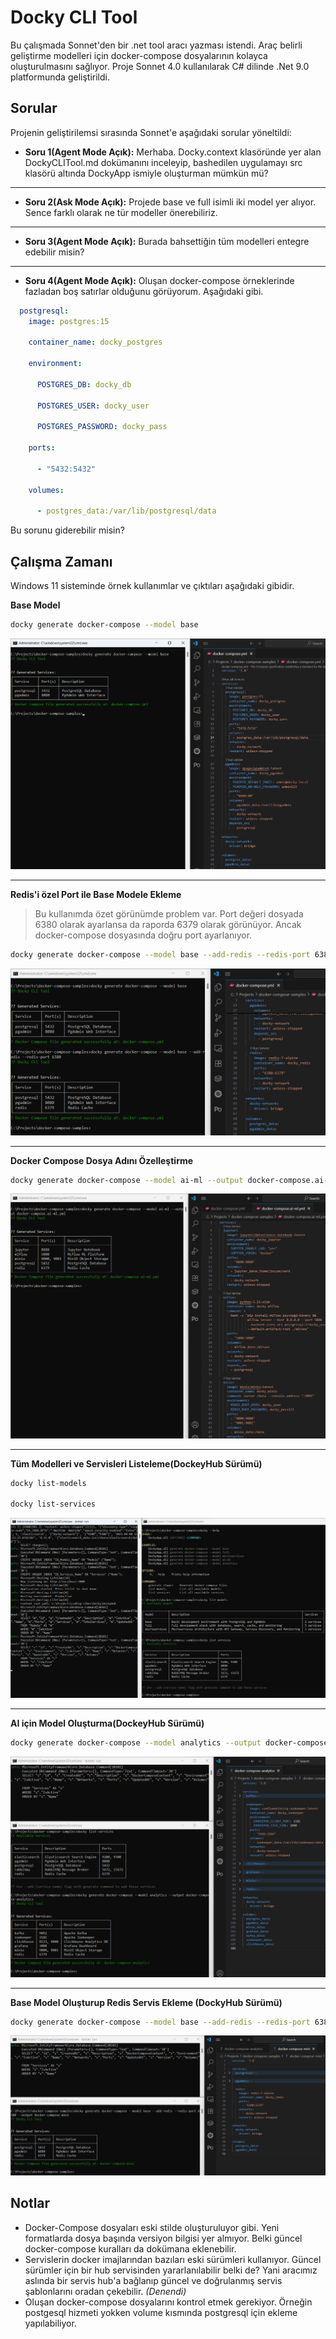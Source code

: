 # Docky CLI Tool

Bu çalışmada Sonnet'den bir .net tool aracı yazması istendi. Araç belirli geliştirme modelleri için docker-compose dosyalarının kolayca oluşturulmasını sağlıyor. Proje Sonnet 4.0 kullanılarak C# dilinde .Net 9.0 platformunda geliştirildi.

## Sorular

Projenin geliştirilemsi sırasında Sonnet'e aşağıdaki sorular yöneltildi:

- **Soru 1(Agent Mode Açık):** Merhaba.
Docky\.context klasöründe yer alan DockyCLITool.md dokümanını inceleyip, bashedilen uygulamayı src klasörü altında DockyApp ismiyle oluşturman mümkün mü?

---

- **Soru 2(Ask Mode Açık):** Projede base ve full isimli iki model yer alıyor. Sence farklı olarak ne tür modeller önerebiliriz.

---

- **Soru 3(Agent Mode Açık):** Burada bahsettiğin tüm modelleri entegre edebilir misin?

---

- **Soru 4(Agent Mode Açık):** Oluşan docker-compose örneklerinde fazladan boş satırlar olduğunu görüyorum. Aşağıdaki gibi.

```yml
  postgresql:
    image: postgres:15

    container_name: docky_postgres

    environment:

      POSTGRES_DB: docky_db

      POSTGRES_USER: docky_user

      POSTGRES_PASSWORD: docky_pass

    ports:

      - "5432:5432"

    volumes:

      - postgres_data:/var/lib/postgresql/data
```

Bu sorunu giderebilir misin?

## Çalışma Zamanı

Windows 11 sisteminde örnek kullanımlar ve çıktıları aşağıdaki gibidir.

**Base Model**

```bash
docky generate docker-compose --model base
```

![runtime_00.png](runtime_00.png)

---

**Redis'i özel Port ile Base Modele Ekleme**

> Bu kullanımda özet görünümde problem var. Port değeri dosyada 6380 olarak ayarlansa da raporda 6379 olarak görünüyor. Ancak docker-compose dosyasında doğru port ayarlanıyor.

```bash
docky generate docker-compose --model base --add-redis --redis-port 6380
```

![runtime_01.png](runtime_01.png)

---

**Docker Compose Dosya Adını Özelleştirme**

```bash
docky generate docker-compose --model ai-ml --output docker-compose.ai-ml.yml
```

![runtime_02.png](runtime_02.png)

---

**Tüm Modelleri ve Servisleri Listeleme(DockeyHub Sürümü)**

```bash
docky list-models

docky list-services
```

![runtime_03.png](runtime_03.png)

---

**AI için Model Oluşturma(DockeyHub Sürümü)**

```bash
docky generate docker-compose --model analytics --output docker-compose-analytics
```

![runtime_04.png](runtime_04.png)

---

**Base Model Oluşturup Redis Servis Ekleme (DockyHub Sürümü)**

```bash
docky generate docker-compose --model base --add-redis --redis-port 6380 --output docker-compose-mini
```

![runtime_05.png](runtime_05.png)

## Notlar

- Docker-Compose dosyaları eski stilde oluşturuluyor gibi. Yeni formatlarda dosya başında versiyon bilgisi yer almıyor. Belki güncel docker-compose kuralları da dokümana eklenebilir.
- Servislerin docker imajlarından bazıları eski sürümleri kullanıyor. Güncel sürümler için bir hub servisinden yararlanılabilir belki de? Yani aracımız aslında bir servis hub'a bağlanıp güncel ve doğrulanmış servis şablonlarını oradan çekebilir. *(Denendi)*
- Oluşan docker-compose dosyalarını kontrol etmek gerekiyor. Örneğin postgesql hizmeti yokken volume kısmında postgresql için ekleme yapılabiliyor.
